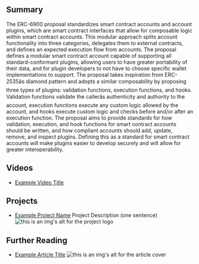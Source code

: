 ## Summary

The ERC-6900 proposal standardizes smart contract accounts and account plugins, which are smart contract interfaces that allow for composable logic within smart contract accounts. This modular approach splits account functionality into three categories, delegates them to external contracts, and defines an expected execution flow from accounts. The proposal defines a modular smart contract account capable of supporting all standard-conformant plugins, allowing users to have greater portability of their data, and for plugin developers to not have to choose specific wallet implementations to support. The proposal takes inspiration from ERC-2535âs diamond pattern and adopts a similar composability by proposing three types of plugins: validation functions, execution functions, and hooks. Validation functions validate the callerâs authenticity and authority to the account, execution functions execute any custom logic allowed by the account, and hooks execute custom logic and checks before and/or after an execution function. The proposal aims to provide standards for how validation, execution, and hook functions for smart contract accounts should be written, and how compliant accounts should add, update, remove, and inspect plugins. Defining this as a standard for smart contract accounts will make plugins easier to develop securely and will allow for greater interoperability.

## Videos

- [Example Video Title](https://www.youtube.com/watch?v=TDGq4aeevgY)

## Projects

- [Example Project Name](https://xxxx.xxx/xxxxx) Project Description (one sentence) ![this is an img's alt for the project logo](https://xxxx.xxx/project-logo.xxx)

## Further Reading

- [Example Article Title](https://xxxx.xxx/xxxxx) ![this is an img's alt for the article cover](https://xxxx.xxx/article-cover.xxx)
